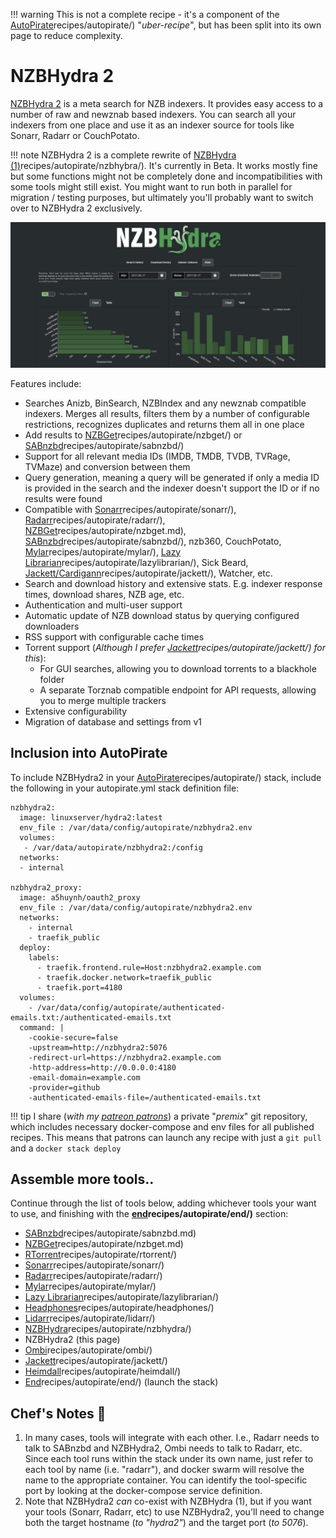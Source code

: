 !!! warning
    This is not a complete recipe - it's a component of the [AutoPirate](https://geek-cookbook.funkypenguin.co.nz/)recipes/autopirate/) "_uber-recipe_", but has been split into its own page to reduce complexity.


# NZBHydra 2

[NZBHydra 2](https://github.com/theotherp/nzbhydra2) is a meta search for NZB indexers. It provides easy access to a number of raw and newznab based indexers. You can search all your indexers from one place and use it as an indexer source for tools like Sonarr, Radarr or CouchPotato.

!!! note
    NZBHydra 2 is a complete rewrite of [NZBHydra (1)](https://geek-cookbook.funkypenguin.co.nz/)recipes/autopirate/nzbhybra/). It's currently in Beta. It works mostly fine but some functions might not be completely done and incompatibilities with some tools might still exist. You might want to run both in parallel for migration / testing purposes, but ultimately you'll probably want to switch over to NZBHydra 2 exclusively.

![NZBHydra Screenshot](../../images/nzbhydra2.png)

Features include:

* Searches Anizb, BinSearch, NZBIndex and any newznab compatible indexers. Merges all results, filters them by a number of configurable restrictions, recognizes duplicates and returns them all in one place
* Add results to [NZBGet](https://geek-cookbook.funkypenguin.co.nz/)recipes/autopirate/nzbget/) or [SABnzbd](https://geek-cookbook.funkypenguin.co.nz/)recipes/autopirate/sabnzbd/)
* Support for all relevant media IDs (IMDB, TMDB, TVDB, TVRage, TVMaze) and conversion between them
* Query generation, meaning a query will be generated if only a media ID is provided in the search and the indexer doesn't support the ID or if no results were found
* Compatible with [Sonarr](https://geek-cookbook.funkypenguin.co.nz/)recipes/autopirate/sonarr/), [Radarr](https://geek-cookbook.funkypenguin.co.nz/)recipes/autopirate/radarr/), [NZBGet](https://geek-cookbook.funkypenguin.co.nz/)recipes/autopirate/nzbget.md), [SABnzbd](https://geek-cookbook.funkypenguin.co.nz/)recipes/autopirate/sabnzbd/), nzb360, CouchPotato, [Mylar](https://geek-cookbook.funkypenguin.co.nz/)recipes/autopirate/mylar/), [Lazy Librarian](https://geek-cookbook.funkypenguin.co.nz/)recipes/autopirate/lazylibrarian/), Sick Beard, [Jackett/Cardigann](https://geek-cookbook.funkypenguin.co.nz/)recipes/autopirate/jackett/), Watcher, etc.
* Search and download history and extensive stats. E.g. indexer response times, download shares, NZB age, etc.
* Authentication and multi-user support
* Automatic update of NZB download status by querying configured downloaders
* RSS support with configurable cache times
* Torrent support (_Although I prefer [Jackett](https://geek-cookbook.funkypenguin.co.nz/)recipes/autopirate/jackett/) for this_):
    * For GUI searches, allowing you to download torrents to a blackhole folder
    * A separate Torznab compatible endpoint for API requests, allowing you to merge multiple trackers
* Extensive configurability
* Migration of database and settings from v1


## Inclusion into AutoPirate

To include NZBHydra2 in your [AutoPirate](https://geek-cookbook.funkypenguin.co.nz/)recipes/autopirate/) stack, include the following in your autopirate.yml stack definition file:

```
nzbhydra2:
  image: linuxserver/hydra2:latest
  env_file : /var/data/config/autopirate/nzbhydra2.env
  volumes:
   - /var/data/autopirate/nzbhydra2:/config
  networks:
  - internal

nzbhydra2_proxy:
  image: a5huynh/oauth2_proxy
  env_file : /var/data/config/autopirate/nzbhydra2.env
  networks:
    - internal
    - traefik_public
  deploy:
    labels:
      - traefik.frontend.rule=Host:nzbhydra2.example.com
      - traefik.docker.network=traefik_public
      - traefik.port=4180
  volumes:
    - /var/data/config/autopirate/authenticated-emails.txt:/authenticated-emails.txt
  command: |
    -cookie-secure=false
    -upstream=http://nzbhydra2:5076
    -redirect-url=https://nzbhydra2.example.com
    -http-address=http://0.0.0.0:4180
    -email-domain=example.com
    -provider=github
    -authenticated-emails-file=/authenticated-emails.txt
```

!!! tip
    I share (_with my [patreon patrons](https://www.patreon.com/funkypenguin)_) a private "_premix_" git repository, which includes necessary docker-compose and env files for all published recipes. This means that patrons can launch any recipe with just a ```git pull``` and a ```docker stack deploy``` 

## Assemble more tools..

Continue through the list of tools below, adding whichever tools your want to use, and finishing with the **[end](https://geek-cookbook.funkypenguin.co.nz/)recipes/autopirate/end/)** section:

* [SABnzbd](https://geek-cookbook.funkypenguin.co.nz/)recipes/autopirate/sabnzbd.md)
* [NZBGet](https://geek-cookbook.funkypenguin.co.nz/)recipes/autopirate/nzbget.md)
* [RTorrent](https://geek-cookbook.funkypenguin.co.nz/)recipes/autopirate/rtorrent/)
* [Sonarr](https://geek-cookbook.funkypenguin.co.nz/)recipes/autopirate/sonarr/)
* [Radarr](https://geek-cookbook.funkypenguin.co.nz/)recipes/autopirate/radarr/)
* [Mylar](https://geek-cookbook.funkypenguin.co.nz/)recipes/autopirate/mylar/)
* [Lazy Librarian](https://geek-cookbook.funkypenguin.co.nz/)recipes/autopirate/lazylibrarian/)
* [Headphones](https://geek-cookbook.funkypenguin.co.nz/)recipes/autopirate/headphones/)
* [Lidarr](https://geek-cookbook.funkypenguin.co.nz/)recipes/autopirate/lidarr/)
* [NZBHydra](https://geek-cookbook.funkypenguin.co.nz/)recipes/autopirate/nzbhydra/)
* NZBHydra2 (this page)
* [Ombi](https://geek-cookbook.funkypenguin.co.nz/)recipes/autopirate/ombi/)
* [Jackett](https://geek-cookbook.funkypenguin.co.nz/)recipes/autopirate/jackett/)
* [Heimdall](https://geek-cookbook.funkypenguin.co.nz/)recipes/autopirate/heimdall/)
* [End](https://geek-cookbook.funkypenguin.co.nz/)recipes/autopirate/end/) (launch the stack)


## Chef's Notes 📓

1. In many cases, tools will integrate with each other. I.e., Radarr needs to talk to SABnzbd and NZBHydra2, Ombi needs to talk to Radarr, etc. Since each tool runs within the stack under its own name, just refer to each tool by name (i.e. "radarr"), and docker swarm will resolve the name to the appropriate container. You can identify the tool-specific port by looking at the docker-compose service definition.
2. Note that NZBHydra2 _can_ co-exist with NZBHydra (1), but if you want your tools (Sonarr, Radarr, etc) to use NZBHydra2, you'll need to change both the target hostname (_to "hydra2"_) and the target port (_to 5076_).